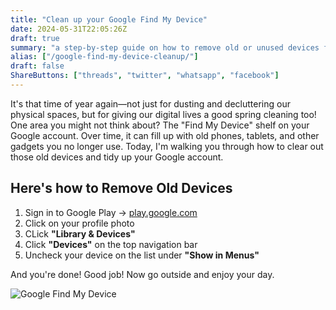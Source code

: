 ```yaml
---
title: "Clean up your Google Find My Device"
date: 2024-05-31T22:05:26Z
draft: true
summary: "a step-by-step guide on how to remove old or unused devices from your Google account, simplifying your device list"
alias: ["/google-find-my-device-cleanup/"]
draft: false
ShareButtons: ["threads", "twitter", "whatsapp", "facebook"]
---
```


It's that time of year again—not just for dusting and decluttering our physical spaces, but for giving our digital lives a good spring cleaning too!  One area you might not think about? The "Find My Device" shelf on your Google account. Over time, it can fill up with old phones, tablets, and other gadgets you no longer use. Today, I'm walking you through how to clear out those old devices and tidy up your Google account. 

## Here's how to Remove Old Devices

1. Sign in to Google Play -> [play.google.com](https://play.google.com)
2. Click on your profile photo
3. CLick **"Library & Devices"**
4. Click **"Devices"** on the top navigation bar
5. Uncheck your device on the list under **"Show in Menus"**

And you're done! Good job! Now go outside and enjoy your day. 

![Google Find My Device](/FindMyDevice.png "Google Find My Device")

